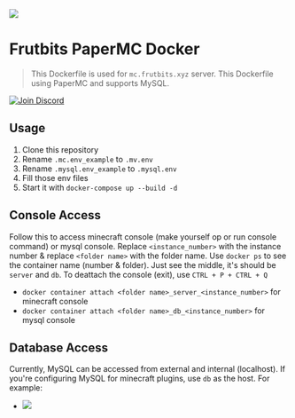 <a href="https://minecraft-mp.com/server-s274015" target="_blank">
    <img src="https://minecraft-mp.com/leaderboard-274015-6.png" border="0">
</a>

# Frutbits PaperMC Docker
> This Dockerfile is used for `mc.frutbits.xyz` server. This Dockerfile using PaperMC and supports MySQL.

<a href="https://discord.gg/fD5MHy9">
    <img src="https://discordapp.com/api/guilds/715165490246582313/embed.png" alt="Join Discord">
</a>

## Usage
1. Clone this repository
2. Rename `.mc.env_example` to `.mv.env`
3. Rename `.mysql.env_example` to `.mysql.env`
4. Fill those env files
5. Start it with `docker-compose up --build -d`

## Console Access
Follow this to access minecraft console (make yourself op or run console command) or mysql console. Replace `<instance_number>` with the instance number & replace `<folder name>` with the folder name.
Use `docker ps` to see the container name (number & folder). Just see the middle, it's should be `server` and `db`. To deattach the console (exit), use `CTRL + P + CTRL + Q`
- `docker container attach <folder name>_server_<instance_number>` for minecraft console
- `docker container attach <folder name>_db_<instance_number>` for mysql console

## Database Access
Currently, MySQL can be accessed from external and internal (localhost). If you're configuring MySQL for minecraft plugins, use `db` as the host. For example:
- ![](https://cdn.discordapp.com/attachments/737680131727949864/814148519353909248/ex.png)
